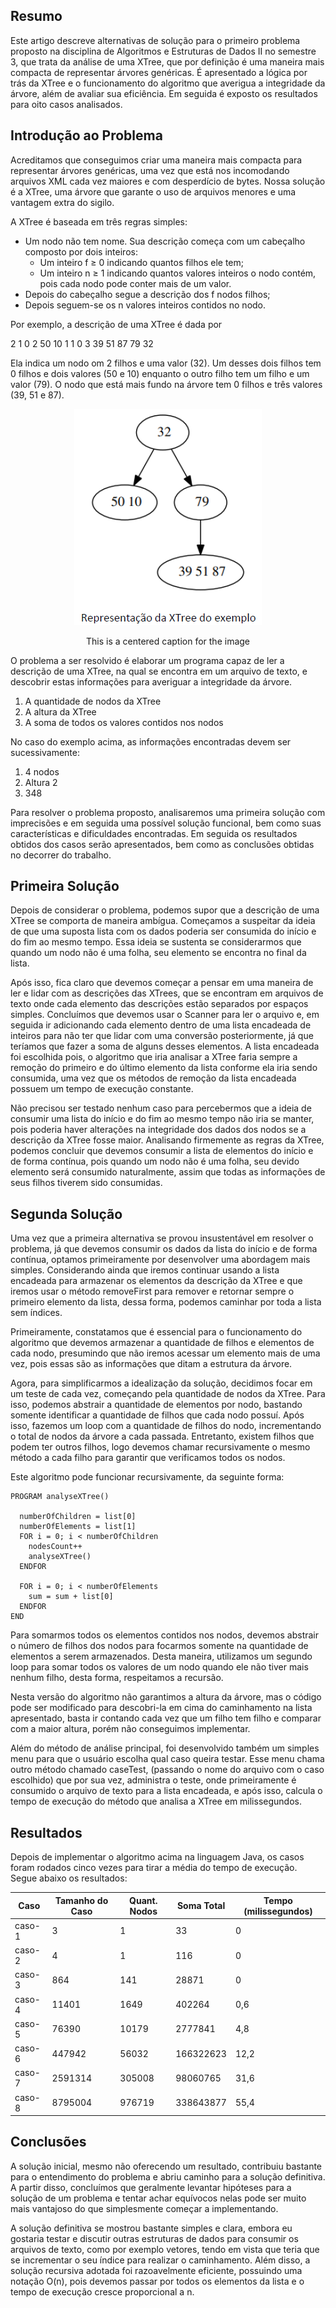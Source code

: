 ## Resumo

Este artigo descreve alternativas de solução para o primeiro problema proposto na disciplina de Algoritmos e Estruturas de Dados II no semestre 3, que trata da análise de uma XTree, que por definição é uma maneira mais compacta de representar árvores genéricas. É apresentado a lógica por trás da XTree e o funcionamento do algoritmo que averigua a integridade da árvore, além de avaliar sua eficiência. Em seguida é exposto os resultados para oito casos analisados.

## Introdução ao Problema

Acreditamos que conseguimos criar uma maneira mais compacta para representar árvores genéricas, uma vez que está nos incomodando arquivos XML cada vez maiores e com desperdício de bytes. Nossa solução é a XTree, uma árvore que garante o uso de arquivos menores e uma vantagem extra do sigilo.

A XTree é baseada em três regras simples:

* Um nodo não tem nome. Sua descrição começa com um cabeçalho composto por dois inteiros:
    * Um inteiro f ≥ 0 indicando quantos filhos ele tem;
    * Um inteiro n ≥ 1 indicando quantos valores inteiros o nodo contém, pois cada nodo pode conter mais de um valor.
* Depois do cabeçalho segue a descrição dos f nodos filhos;
* Depois seguem-se os n valores inteiros contidos no nodo.

Por exemplo, a descrição de uma XTree é dada por

2 1 0 2 50 10 1 1 0 3 39 51 87 79 32

Ela indica um nodo om 2 filhos e uma valor (32). Um desses dois filhos tem 0 filhos e dois valores (50 e 10) enquanto o outro filho tem um filho e um valor (79). O nodo que está mais fundo na árvore tem 0 filhos e três valores (39, 51 e 87).

<p align="center">
    <img src="assets/XTree representation example.png">
<p align="center">This is a centered caption for the image<p align="center">

O problema a ser resolvido é elaborar um programa capaz de ler a descrição de uma XTree, na qual se encontra em um arquivo de texto, e descobrir estas informações para averiguar a integridade da árvore.

1. A quantidade de nodos da XTree
2. A altura da XTree
3. A soma de todos os valores contidos nos nodos

No caso do exemplo acima, as informações encontradas devem ser sucessivamente:
1. 4 nodos
2. Altura 2
3. 348

Para resolver o problema proposto, analisaremos uma primeira solução com imprecisões e em seguida uma possível solução funcional, bem como suas características e dificuldades encontradas. Em seguida os resultados obtidos dos casos serão apresentados, bem como as conclusões obtidas no decorrer do trabalho.

## Primeira Solução

Depois de considerar o problema, podemos supor que a descrição de uma XTree se comporta de maneira ambígua. Começamos a suspeitar da ideia de que uma suposta lista com os dados poderia ser consumida do início e do fim ao mesmo tempo. Essa ideia se sustenta se considerarmos que quando um nodo não é uma folha, seu elemento se encontra no final da lista.

Após isso, fica claro que devemos começar a pensar em uma maneira de ler e lidar com as descrições das XTrees, que se encontram em arquivos de texto onde cada elemento das descrições estão separados por espaços simples. Concluímos que devemos usar o Scanner para ler o arquivo e, em seguida ir adicionando cada elemento dentro de uma lista encadeada de inteiros para não ter que lidar com uma conversão posteriormente, já que teríamos que fazer a soma de alguns desses elementos. A lista encadeada foi escolhida pois, o algoritmo que iria analisar a XTree faria sempre a remoção do primeiro e do último elemento da lista conforme ela iria sendo consumida, uma vez que os métodos de remoção da lista encadeada possuem um tempo de execução constante.

Não precisou ser testado nenhum caso para percebermos que a ideia de consumir uma lista do início e do fim ao mesmo tempo não iria se manter, pois poderia haver alterações na integridade dos dados dos nodos se a descrição da XTree fosse maior. Analisando firmemente as regras da XTree, podemos concluir que devemos consumir a lista de elementos do início e de forma contínua, pois quando um nodo não é uma folha, seu devido elemento será consumido naturalmente, assim que todas as informações de seus filhos tiverem sido consumidas.

## Segunda Solução

Uma vez que a primeira alternativa se provou insustentável em resolver o problema, já que devemos consumir os dados da lista do início e de forma contínua, optamos primeiramente por desenvolver uma abordagem mais simples. Considerando ainda que iremos continuar usando a lista encadeada para armazenar os elementos da descrição da XTree e que iremos usar o método removeFirst para remover e retornar sempre o primeiro elemento da lista, dessa forma, podemos caminhar por toda a lista sem índices.

Primeiramente, constatamos que é essencial para o funcionamento do algoritmo que devemos armazenar a quantidade de filhos e elementos de cada nodo, presumindo que não iremos acessar um elemento mais de uma vez, pois essas são as informações que ditam a estrutura da árvore.

Agora, para simplificarmos a idealização da solução, decidimos focar em um teste de cada vez, começando pela quantidade de nodos da XTree. Para isso, podemos abstrair a quantidade de elementos por nodo, bastando somente identificar a quantidade de filhos que cada nodo possuí. Após isso, fazemos um loop com a quantidade de filhos do nodo, incrementando o total de nodos da árvore a cada passada. Entretanto, existem filhos que podem ter outros filhos, logo devemos chamar recursivamente o mesmo método a cada filho para garantir que verificamos todos os nodos.

Este algoritmo pode funcionar recursivamente, da seguinte forma:

```
PROGRAM analyseXTree()

  numberOfChildren = list[0]
  numberOfElements = list[1]
  FOR i = 0; i < numberOfChildren
    nodesCount++
    analyseXTree()
  ENDFOR

  FOR i = 0; i < numberOfElements
    sum = sum + list[0]
  ENDFOR
END
```

Para somarmos todos os elementos contidos nos nodos, devemos abstrair o número de filhos dos nodos para focarmos somente na quantidade de elementos a serem armazenados. Desta maneira, utilizamos um segundo loop para somar todos os valores de um nodo quando ele não tiver mais nenhum filho, desta forma, respeitamos a recursão.

Nesta versão do algoritmo não garantimos a altura da árvore, mas o código pode ser modificado para descobri-la em cima do caminhamento na lista apresentado, basta ir contando cada vez que um filho tem filho e comparar com a maior altura, porém não conseguimos implementar.

Além do método de análise principal, foi desenvolvido também um simples menu para que o usuário escolha qual caso queira testar. Esse menu chama outro método chamado caseTest, (passando o nome do arquivo com o caso escolhido) que por sua vez, administra o teste, onde primeiramente é consumido o arquivo de texto para a lista encadeada, e após isso, calcula o tempo de execução do método que analisa a XTree em milissegundos.

## Resultados

Depois de implementar o algoritmo acima na linguagem Java, os casos foram rodados cinco vezes para tirar a média do tempo de execução. Segue abaixo os resultados:

Caso|Tamanho do Caso|Quant. Nodos|Soma Total|Tempo (milissegundos)
|---|---|---|---|---|
caso-1|3|1|33|0
caso-2|4|1|116|0
caso-3|864|141|28871|0
caso-4|11401|1649|402264|0,6
caso-5|76390|10179|2777841|4,8
caso-6|447942|56032|166322623|12,2
caso-7|2591314|305008|98060765|31,6
caso-8|8795004|976719|338643877|55,4

## Conclusões

A solução inicial, mesmo não oferecendo um resultado, contribuiu bastante para o entendimento do problema e abriu caminho para a solução definitiva. A partir disso, concluímos que geralmente levantar hipóteses para a solução de um problema e tentar achar equívocos nelas pode ser muito mais vantajoso do que simplesmente começar a implementando.

A solução definitiva se mostrou bastante simples e clara, embora eu gostaria testar e discutir outras estruturas de dados para consumir os arquivos de texto, como por exemplo vetores, tendo em vista que teria que se incrementar o seu índice para realizar o caminhamento. Além disso, a solução recursiva adotada foi razoavelmente eficiente, possuindo uma notação O(n), pois devemos passar por todos os elementos da lista e o tempo de execução cresce proporcional a n.